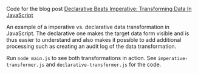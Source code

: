 Code for the blog post [Declarative Beats Imperative: Transforming Data In JavaScript](https://wondersofcode.wordpress.com/2015/03/13/declarative-beats-imperative-transforming-data-in-javascript/)

An example of a imperative vs. declarative data transformation in JavaScript.
The declarative one makes the target data form visible and is thus easier to understand
and also makes it possible to add additional processing such as creating an audit log
of the data transformation.

Run `node main.js` to see both transformations in action. See `imperative-transformer.js` and `declarative-transformer.js` for the code.
